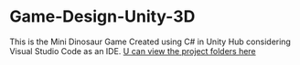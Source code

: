 # Game-Design-Unity-3D
This is the Mini Dinosaur Game Created using C# in Unity Hub considering Visual Studio Code as an IDE.
[U can view the project folders here](https://github.com/Harshini2411/Game-Design-Unity-3D.git)
